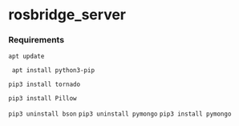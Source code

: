 rosbridge_server
===============

### Requirements 
`apt update`

` apt install python3-pip`


`pip3 install tornado`

`pip3 install Pillow`

`pip3 uninstall bson`
`pip3 uninstall pymongo`
`pip3 install pymongo`